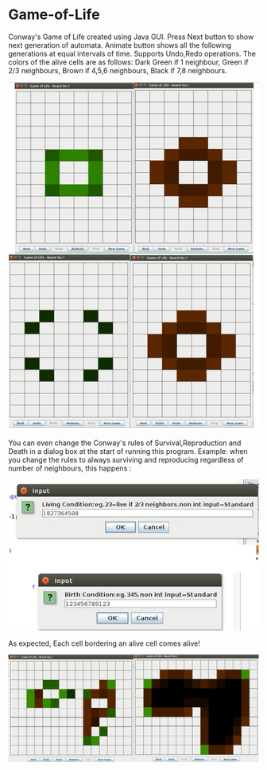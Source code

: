 # Game-of-Life
Conway's Game of Life created using Java GUI. Press Next button to show next generation of automata. Animate button shows all the following generations at equal intervals of time. Supports Undo,Redo operations. The colors of the alive cells are as follows: Dark Green if 1 neighbour, Green if 2/3 neighbours, Brown if 4,5,6 neighbours, Black if 7,8 neighbours.

![UndoExample.png](https://raw.githubusercontent.com/parthnan/Game-of-Life/master/UndoExample.png)

You can even change the Conway's rules of Survival,Reproduction and Death in a dialog box at the start of running this program. Example: when you change the rules to always surviving and reproducing regardless of number of neighbours, this happens : 

![InputRules.png](https://raw.githubusercontent.com/parthnan/Game-of-Life/master/InputRules.png)

As expected, Each cell bordering an alive cell comes alive!

![AlwaysReproducing.png](https://raw.githubusercontent.com/parthnan/Game-of-Life/master/AlwaysReproducing.png)
